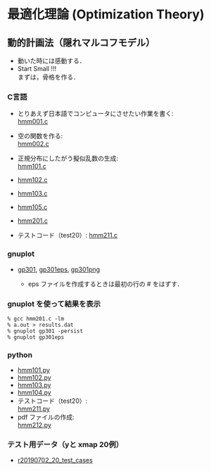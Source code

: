 最適化理論 (Optimization Theory) 
============


動的計画法（隠れマルコフモデル）
------

- 動いた時には感動する．
- Start Small !!!  
  まずは，骨格を作る．


### C言語 ###
+ とりあえず日本語でコンピュータにさせたい作業を書く:  
  [hmm001.c](./hmm001.c) 

+ 空の関数を作る:  
  [hmm002.c](./hmm002.c) 

+ 正規分布にしたがう擬似乱数の生成:  
  [hmm101.c](./hmm101.c) 

+ [hmm102.c](./hmm102.c) 
+ [hmm103.c](./hmm103.c) 
+ [hmm105.c](./hmm105.c) 
+ [hmm201.c](./hmm201.c) 
+ テストコード（test20）:
  [hmm211.c](./hmm211.c) 


### gnuplot ###
+ [gp301](./gp301), [gp301eps](./gp301eps), [gp301png](./gp301png)

  - eps ファイルを作成するときは最初の行の # をはずす．

### gnuplot を使って結果を表示 ###

    % gcc hmm201.c -lm
    % a.out > results.dat
    % gnuplot gp301 -persist
    % gnuplot gp301eps
    

### python ###

+ [hmm101.py](./hmm101.py) 
+ [hmm102.py](./hmm102.py)
+ [hmm103.py](./hmm103.py)
+ [hmm104.py](./hmm104.py)
+ テストコード（test20）:  
  [hmm211.py](./hmm211.py) 
+ pdf ファイルの作成:  
  [hmm212.py](./hmm212.py) 


### テスト用データ（yと xmap 20例）

+ [r20190702_20_test_cases](./r20190702_20_test_cases)

